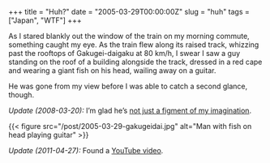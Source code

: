 +++
title = "Huh?"
date = "2005-03-29T00:00:00Z"
slug = "huh"
tags = ["Japan", "WTF"]
+++

As I stared blankly out the window of the train on my morning commute,
something caught my eye. As the train flew along its raised track, whizzing
past the rooftops of Gakugei-daigaku at 80 km/h, I swear I saw a guy
standing on the roof of a building alongside the track, dressed in a red cape
and wearing a giant fish on his head, wailing away on a guitar.<!--more-->

He was gone from my view before I was able to catch a second glance, though.

*Update (2008-03-20):* I’m glad he’s [not just a figment of my imagination][article].

{{< figure src="/post/2005-03-29-gakugeidai.jpg"
    alt="Man with fish on head playing guitar" >}}

*Update (2011-04-27):* Found a [YouTube video][video].

[article]: http://jiyugaoka.keizai.biz/headline/171/
[video]: https://www.youtube.com/watch?v=0DbvxgmEAtE
